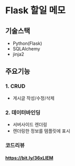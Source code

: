 # Flask 할일 메모

## 기술스택

- Python(Flask)
- SQLAlchemy
- jinja2

## 주요기능

### 1. CRUD
- 게시글 작성/수정/삭제

### 2. 데이터바인딩
- 서버사이드 렌더링
- 렌더링한 정보를 템플릿에 표시

### 코드리뷰
#### https://bit.ly/36xLlEM
